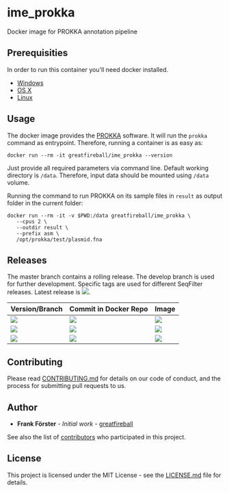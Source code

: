 # ime_prokka
Docker image for PROKKA annotation pipeline

## Prerequisities

In order to run this container you'll need docker installed.

* [Windows](https://docs.docker.com/windows/started)
* [OS X](https://docs.docker.com/mac/started/)
* [Linux](https://docs.docker.com/linux/started/)

## Usage

The docker image provides the
[PROKKA](https://github.com/tseemann/prokka) software. It will run the
`prokka` command as entrypoint.  Therefore, running a container is as
easy as:

```
docker run --rm -it greatfireball/ime_prokka --version
```

Just provide all required parameters via command line.
Default working directory is `/data`.
Therefore, input data should be mounted using `/data` volume.

Running the command to run PROKKA on its sample files in `result` as
output folder in the current folder:

```
docker run --rm -it -v $PWD:/data greatfireball/ime_prokka \
   --cpus 2 \
   --outdir result \
   --prefix asm \
   /opt/prokka/test/plasmid.fna
```

## Releases

The master branch contains a rolling release.  The develop branch is
used for further development.  Specific tags are used for different
SeqFilter releases. Latest release is
[![](https://images.microbadger.com/badges/version/greatfireball/ime_prokka:v1.13.4.svg)](https://microbadger.com/images/greatfireball/ime_prokka:v1.13.4
"Get your own version badge on microbadger.com").

| Version/Branch | Commit in Docker Repo | Image |
| -------------- | --------------------- | ----- |
| [![](https://images.microbadger.com/badges/version/greatfireball/ime_prokka:master.svg)](https://microbadger.com/images/greatfireball/ime_prokka:master "Get your own version badge on microbadger.com") | [![](https://images.microbadger.com/badges/commit/greatfireball/ime_prokka:master.svg)](https://microbadger.com/images/greatfireball/ime_prokka:master "Get your own commit badge on microbadger.com") | [![](https://images.microbadger.com/badges/image/greatfireball/ime_prokka:master.svg)](https://microbadger.com/images/greatfireball/ime_prokka:master "Get your own image badge on microbadger.com") |
| [![](https://images.microbadger.com/badges/version/greatfireball/ime_prokka:develop.svg)](https://microbadger.com/images/greatfireball/ime_prokka:develop  "Get your own version badge on microbadger.com") | [![](https://images.microbadger.com/badges/commit/greatfireball/ime_prokka:develop.svg)](https://microbadger.com/images/greatfireball/ime_prokka:develop "Get your own commit badge on microbadger.com") | [![](https://images.microbadger.com/badges/image/greatfireball/ime_prokka:develop.svg)](https://microbadger.com/images/greatfireball/ime_prokka:develop "Get your own image badge on microbadger.com") |
| [![](https://images.microbadger.com/badges/version/greatfireball/ime_prokka:v1.13.4.svg)](https://microbadger.com/images/greatfireball/ime_prokka:v1.13.4  "Get your own version badge on microbadger.com") | [![](https://images.microbadger.com/badges/commit/greatfireball/ime_prokka:v1.13.4.svg)](https://microbadger.com/images/greatfireball/ime_prokka:v1.13.4 "Get your own commit badge on microbadger.com") | [![](https://images.microbadger.com/badges/image/greatfireball/ime_prokka:v1.13.4.svg)](https://microbadger.com/images/greatfireball/ime_prokka:v1.13.4 "Get your own image badge on microbadger.com") |

## Contributing

Please read [CONTRIBUTING.md](CONTRIBUTING.md) for details on our code
of conduct, and the process for submitting pull requests to us.

## Author

- **Frank Förster** - *Initial work* - [greatfireball](https://github.com/greatfireball)

See also the list of
[contributors](https://github.com/greatfireball/ime_prokka/contributors)
who participated in this project.

## License

This project is licensed under the MIT License - see the
[LICENSE.md](LICENSE.md) file for details.
